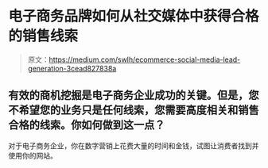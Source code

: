 # 电子商务品牌如何从社交媒体中获得合格的销售线索

> 原文：<https://medium.com/swlh/ecommerce-social-media-lead-generation-3cead827838a>

## 有效的商机挖掘是电子商务企业成功的关键。但是，您不希望您的业务只是任何线索，您需要高度相关和销售合格的线索。你如何做到这一点？

对于电子商务企业，你在数字营销上花费大量的时间和金钱，试图让消费者找到并使用你的网站。